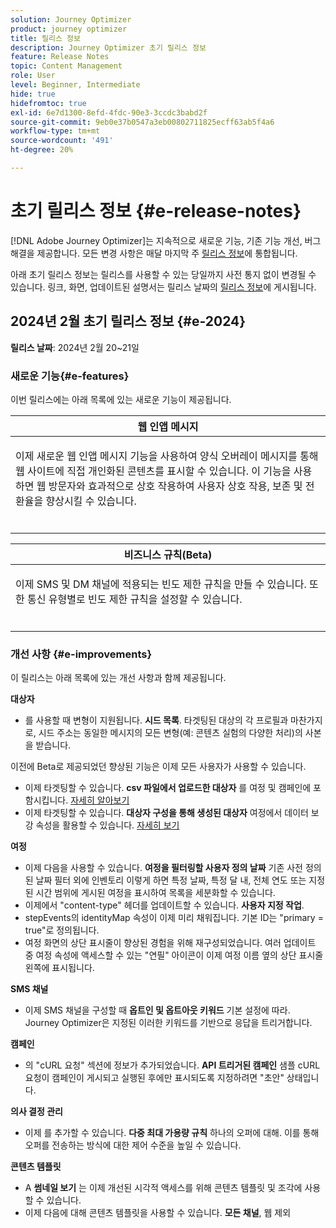 ```yaml
---
solution: Journey Optimizer
product: journey optimizer
title: 릴리스 정보
description: Journey Optimizer 초기 릴리스 정보
feature: Release Notes
topic: Content Management
role: User
level: Beginner, Intermediate
hide: true
hidefromtoc: true
exl-id: 6e7d1300-8efd-4fdc-90e3-3ccdc3babd2f
source-git-commit: 9eb0e37b0547a3eb00802711825ecff63ab5f4a6
workflow-type: tm+mt
source-wordcount: '491'
ht-degree: 20%

---
```


# 초기 릴리스 정보 {#e-release-notes}

[!DNL Adobe Journey Optimizer]는 지속적으로 새로운 기능, 기존 기능 개선, 버그 해결을 제공합니다. 모든 변경 사항은 매달 마지막 주 [릴리스 정보](release-notes.md)에 통합됩니다.

아래 초기 릴리스 정보는 릴리스를 사용할 수 있는 당일까지 사전 통지 없이 변경될 수 있습니다. 링크, 화면, 업데이트된 설명서는 릴리스 날짜의 [릴리스 정보](release-notes.md)에 게시됩니다.

## 2024년 2월 초기 릴리스 정보 {#e-2024}

**릴리스 날짜**: 2024년 2월 20~21일

### 새로운 기능{#e-features}

이번 릴리스에는 아래 목록에 있는 새로운 기능이 제공됩니다.


<table>
<thead>
<tr>
<th><strong>웹 인앱 메시지</strong><br/></th>
</tr>
</thead>
<tbody>
<tr>
<td>
<p>이제 새로운 웹 인앱 메시지 기능을 사용하여 양식 오버레이 메시지를 통해 웹 사이트에 직접 개인화된 콘텐츠를 표시할 수 있습니다. 이 기능을 사용하면 웹 방문자와 효과적으로 상호 작용하여 사용자 상호 작용, 보존 및 전환율을 향상시킬 수 있습니다.<br/><br/></p>
<!--img src="assets/do-not-localize/computed-attributes.gif"-->
</tr>
</tbody>
</table>


<table>
<thead>
<tr>
<th><strong>비즈니스 규칙(Beta)</strong><br/></th>
</tr>
</thead>
<tbody>
<tr>
<td>
<p>이제 SMS 및 DM 채널에 적용되는 빈도 제한 규칙을 만들 수 있습니다. 또한 통신 유형별로 빈도 제한 규칙을 설정할 수 있습니다.<br/><br/></p>
<!--img src="assets/do-not-localize/computed-attributes.gif"-->
</tr>
</tbody>
</table>



### 개선 사항 {#e-improvements}

이 릴리스는 아래 목록에 있는 개선 사항과 함께 제공됩니다.

**대상자**

* 를 사용할 때 변형이 지원됩니다. **시드 목록**. 타겟팅된 대상의 각 프로필과 마찬가지로, 시드 주소는 동일한 메시지의 모든 변형(예: 콘텐츠 실험의 다양한 처리)의 사본을 받습니다.

이전에 Beta로 제공되었던 향상된 기능은 이제 모든 사용자가 사용할 수 있습니다.

* 이제 타겟팅할 수 있습니다. **csv 파일에서 업로드한 대상자** 를 여정 및 캠페인에 포함시킵니다. [자세히 알아보기](../audience/about-audiences.md#segments-in-journey-optimizer)
* 이제 타겟팅할 수 있습니다. **대상자 구성을 통해 생성된 대상자** 여정에서 데이터 보강 속성을 활용할 수 있습니다. [자세히 보기](../building-journeys/read-audience.md)

**여정**

* 이제 다음을 사용할 수 있습니다. **여정을 필터링할 사용자 정의 날짜** 기존 사전 정의된 날짜 필터 외에 인벤토리 이렇게 하면 특정 날짜, 특정 달 내, 전체 연도 또는 지정된 시간 범위에 게시된 여정을 표시하여 목록을 세분화할 수 있습니다.
* 이제에서 &quot;content-type&quot; 헤더를 업데이트할 수 있습니다. **사용자 지정 작업**.
* stepEvents의 identityMap 속성이 이제 미리 채워집니다. 기본 ID는 &quot;primary = true&quot;로 정의됩니다.
* 여정 화면의 상단 표시줄이 향상된 경험을 위해 재구성되었습니다. 여러 업데이트 중 여정 속성에 액세스할 수 있는 &quot;연필&quot; 아이콘이 이제 여정 이름 옆의 상단 표시줄 왼쪽에 표시됩니다.


**SMS 채널**

* 이제 SMS 채널을 구성할 때 **옵트인 및 옵트아웃 키워드** 기본 설정에 따라. Journey Optimizer은 지정된 이러한 키워드를 기반으로 응답을 트리거합니다.

**캠페인**

* 의 &quot;cURL 요청&quot; 섹션에 정보가 추가되었습니다. **API 트리거된 캠페인** 샘플 cURL 요청이 캠페인이 게시되고 실행된 후에만 표시되도록 지정하려면 &quot;초안&quot; 상태입니다.

**의사 결정 관리**

* 이제 를 추가할 수 있습니다. **다중 최대 가용량 규칙** 하나의 오퍼에 대해. 이를 통해 오퍼를 전송하는 방식에 대한 제어 수준을 높일 수 있습니다.

**콘텐츠 템플릿**

* A **썸네일 보기** 는 이제 개선된 시각적 액세스를 위해 콘텐츠 템플릿 및 조각에 사용할 수 있습니다.
* 이제 다음에 대해 콘텐츠 템플릿을 사용할 수 있습니다. **모든 채널**, 웹 제외